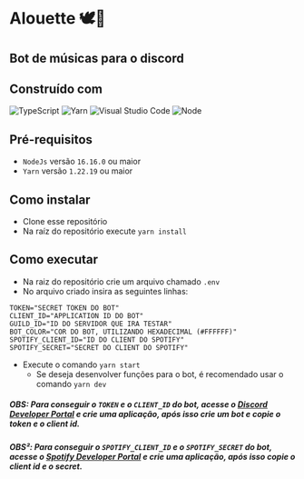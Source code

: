 # Alouette 🕊️🎐

## Bot de músicas para o discord

## Construído com

![TypeScript](https://img.shields.io/badge/typescript-%23007ACC.svg?style=for-the-badge&logo=typescript&logoColor=white)
![Yarn](https://img.shields.io/badge/yarn-%232C8EBB.svg?style=for-the-badge&logo=yarn&logoColor=white)
![Visual Studio Code](https://img.shields.io/badge/Visual%20Studio%20Code-0078d7.svg?style=for-the-badge&logo=visual-studio-code&logoColor=white)
![Node](https://img.shields.io/badge/Node.js-43853D?style=for-the-badge&logo=node.js&logoColor=white)

## Pré-requisitos

* `NodeJs` versão `16.16.0` ou maior
* `Yarn` versão `1.22.19` ou maior

## Como instalar

* Clone esse repositório
* Na raíz do repositório execute `yarn install`

## Como executar
* Na raiz do repositório crie um arquivo chamado `.env`
* No arquivo criado insira as seguintes linhas:
```
TOKEN="SECRET TOKEN DO BOT"
CLIENT_ID="APPLICATION ID DO BOT"
GUILD_ID="ID DO SERVIDOR QUE IRA TESTAR"
BOT_COLOR="COR DO BOT, UTILIZANDO HEXADECIMAL (#FFFFFF)"
SPOTIFY_CLIENT_ID="ID DO CLIENT DO SPOTIFY"
SPOTIFY_SECRET="SECRET DO CLIENT DO SPOTIFY"
```
* Execute o comando `yarn start`
  * Se deseja desenvolver funções para o bot, é recomendado usar o comando `yarn dev`
##### **OBS:** Para conseguir o `TOKEN` e o `CLIENT_ID` do bot, acesse o [Discord Developer Portal](https://discord.com/developers/applications) e crie uma aplicação, após isso crie um bot e copie o token e o client id.

##### **OBS²:** Para conseguir o `SPOTIFY_CLIENT_ID` e o `SPOTIFY_SECRET` do bot, acesse o [Spotify Developer Portal](https://developer.spotify.com/dashboard/) e crie uma aplicação, após isso copie o client id e o secret.